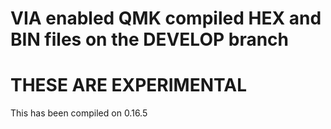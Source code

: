 # VIA enabled QMK compiled HEX and BIN files on the DEVELOP branch

# THESE ARE EXPERIMENTAL 

 This has been compiled on 0.16.5
